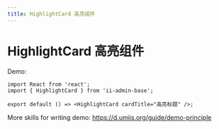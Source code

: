 ```yaml
---
title: HighlightCard 高亮组件
---
```


# HighlightCard 高亮组件

Demo:

```tsx
import React from 'react';
import { HighlightCard } from 'ii-admin-base';

export default () => <HighlightCard cardTitle="高亮标题" />;
```

More skills for writing demo: https://d.umijs.org/guide/demo-principle
